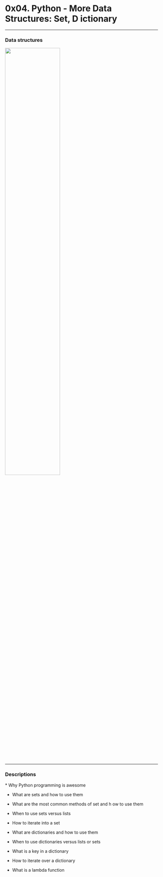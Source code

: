 <h1> 0x04. Python - More Data Structures: Set, D
ictionary</h1>                                  
<hr>                                            
<h3>Data structures </h3>                       
<img src="https://encrypted-tbn0.gstatic.com/ima
ges?q=tbn:ANd9GcSVQIY-2LCCNYV99zLdwRC1SNGxo6sfMw
b2sA&usqp=CAU" width = 60%>                     
<hr>                                            
<h3>Descriptions</h3>                           
 * Why Python programming is awesome            
                                                
 * What are sets and how to use them            
                                                
 * What are the most common methods of set and h
ow to use them                                  
                                                
 * When to use sets versus lists                
                                                
 * How to iterate into a set                    
                                                
 * What are dictionaries and how to use them    
                                                
 * When to use dictionaries versus lists or sets
                                                
 * What is a key in a dictionary                
                                                
 * How to iterate over a dictionary             
                                                
 * What is a lambda function 
